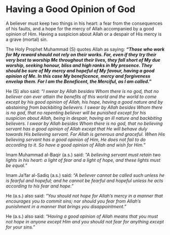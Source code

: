 Having a Good Opinion of God
============================

A believer must keep two things in his heart: a fear from the
consequences of his faults, and a hope for the mercy of Allah
accompanied by a good opinion of Him. Having a suspicion about Allah or
a despair of His mercy is a grave (mortal) sin.

The Holy Prophet Muhammad (S) quotes Allah as saying: ***“Those who work
for My reward should not rely on their works. For, even if they try
their very best to worship Me throughout their lives, they fall short of
My due worship, seeking honour, bliss and high ranks in My presence.
They should be sure of My mercy and hopeful of My favour, having a good
opinion of Me. In this case My beneficence, mercy and forgiveness
envelop them. For I am the Beneficent, the Merciful, as I am called.”***

He (S) also said: *“I swear by Allah besides Whom there is no god, that
no believer can ever attain the benefits of this world and the world to
come except by his good opinion of Allah, his hope, having a good nature
and by abstaining from backbiting believers. I swear by Allah besides
Whom there is no god, that no repenting believer will be punished except
for his suspicion about Allah, being in despair, having an ill nature
and backbiting believers. I swear by Allah besides Whom there is no god,
that no believing servant has a good opinion of Allah except that He
will behave duly towards His believing servant. For Allah is generous
and graceful. When His believing servant has a good opinion of Him, He
does not fail to do according to it. So have a good opinion of Allah and
wish for Him.”*

Imam Muhammad al-Baqir (a.s.) said: *“A believing servant must retain
two lights in his heart: a light of fear and a light of hope, and these
lights must be equal.”*

Imam Ja’far al-Sadiq (a.s.) said: *“A believer cannot be called such
unless he is fearful and hopeful; and he cannot be fearful and hopeful
unless he acts according to his fear and hope.”*

He (a.s.) also said: *“You should not hope for Allah’s mercy in a manner
that encourages you to commit sins; nor should you fear from Allah’s
punishment in a manner that brings you disappointment.”*

He (a.s.) also said: *“Having a good opinion of Allah means that you
must not hope in anyone except Him and you should not fear for anything
except for your sins.”*


